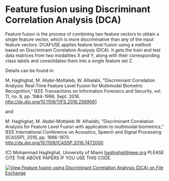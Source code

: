 # Feature fusion using Discriminant Correlation Analysis (DCA)

Feature fusion is the process of combining two feature vectors to obtain a single feature vector, which is more discriminative than any of the input feature vectors. 
DCAFUSE applies feature level fusion using a method based on Discriminant Correlation Analysis (DCA). It gets the train and test data matrices from two modalities X and Y, along with their corresponding class labels and consolidates them into a single feature set Z.

Details can be found in:

M. Haghighat, M. Abdel-Mottaleb, W. Alhalabi, "Discriminant Correlation Analysis: Real-Time Feature Level Fusion for Multimodal Biometric Recognition," IEEE Transactions on Information Forensics and Security, vol. 11, no. 9, pp. 1984-1996, Sept. 2016. 
http://dx.doi.org/10.1109/TIFS.2016.2569061

and

M. Haghighat, M. Abdel-Mottaleb W. Alhalabi, "Discriminant Correlation Analysis for Feature Level Fusion with application to multimodal biometrics," IEEE International Conference on Acoustics, Speech and Signal Processing (ICASSP), 2016, pp. 1866-1870. 
http://dx.doi.org/10.1109/ICASSP.2016.7472000


(C)     Mohammad Haghighat, University of Miami
        haghighat@ieee.org
        PLEASE CITE THE ABOVE PAPERS IF YOU USE THIS CODE.

[![View Feature fusion using Discriminant Correlation Analysis (DCA) on File Exchange](https://www.mathworks.com/matlabcentral/images/matlab-file-exchange.svg)](https://www.mathworks.com/matlabcentral/fileexchange/55405-feature-fusion-using-discriminant-correlation-analysis-dca)
